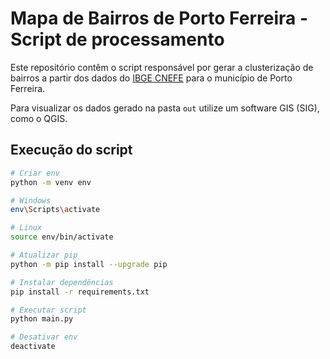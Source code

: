 # Mapa de Bairros de Porto Ferreira - Script de processamento

Este repositório contêm o script responsável por gerar a clusterização de bairros a partir dos dados do [IBGE CNEFE](https://www.ibge.gov.br/estatisticas/sociais/populacao/38734-cadastro-nacional-de-enderecos-para-fins-estatisticos.html) para o município de Porto Ferreira.

Para visualizar os dados gerado na pasta `out` utilize um software GIS (SIG), como o QGIS.

## Execução do script
```sh
# Criar env
python -m venv env

# Windows
env\Scripts\activate

# Linux
source env/bin/activate

# Atualizar pip
python -m pip install --upgrade pip

# Instalar dependências
pip install -r requirements.txt

# Executar script
python main.py

# Desativar env
deactivate
```